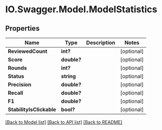 # IO.Swagger.Model.ModelStatistics
## Properties

Name | Type | Description | Notes
------------ | ------------- | ------------- | -------------
**ReviewedCount** | **int?** |  | [optional] 
**Score** | **double?** |  | [optional] 
**Rounds** | **int?** |  | [optional] 
**Status** | **string** |  | [optional] 
**Precision** | **double?** |  | [optional] 
**Recall** | **double?** |  | [optional] 
**F1** | **double?** |  | [optional] 
**StabilityIsClickable** | **bool?** |  | [optional] 

[[Back to Model list]](../README.md#documentation-for-models) [[Back to API list]](../README.md#documentation-for-api-endpoints) [[Back to README]](../README.md)

